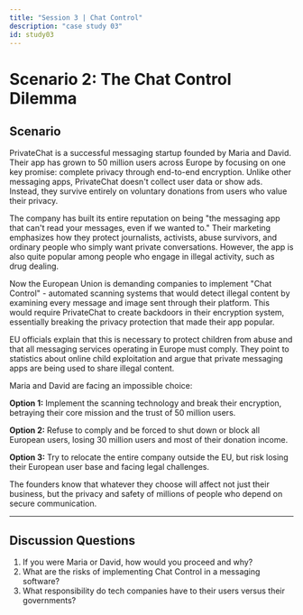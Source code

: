 ```yaml
---
title: "Session 3 | Chat Control"
description: "case study 03"
id: study03
---
```


# Scenario 2: The Chat Control Dilemma

## Scenario

PrivateChat is a successful messaging startup founded by Maria and David. Their app has grown to 50 million users across Europe by focusing on one key promise: complete privacy through end-to-end encryption. Unlike other messaging apps, PrivateChat doesn't collect user data or show ads. Instead, they survive entirely on voluntary donations from users who value their privacy.

The company has built its entire reputation on being "the messaging app that can't read your messages, even if we wanted to." Their marketing emphasizes how they protect journalists, activists, abuse survivors, and ordinary people who simply want private conversations. However, the app is also quite popular among people who engage in illegal activity, such as drug dealing.

Now the European Union is demanding companies to implement "Chat Control" - automated scanning systems that would detect illegal content by examining every message and image sent through their platform. This would require PrivateChat to create backdoors in their encryption system, essentially breaking the privacy protection that made their app popular.

EU officials explain that this is necessary to protect children from abuse and that all messaging services operating in Europe must comply. They point to statistics about online child exploitation and argue that private messaging apps are being used to share illegal content.

Maria and David are facing an impossible choice:

**Option 1:** Implement the scanning technology and break their encryption, betraying their core mission and the trust of 50 million users.

**Option 2:** Refuse to comply and be forced to shut down or block all European users, losing 30 million users and most of their donation income.

**Option 3:** Try to relocate the entire company outside the EU, but risk losing their European user base and facing legal challenges.

The founders know that whatever they choose will affect not just their business, but the privacy and safety of millions of people who depend on secure communication.

---

## Discussion Questions

1. If you were Maria or David, how would you proceed and why?
2. What are the risks of implementing Chat Control in a messaging software?
3. What responsibility do tech companies have to their users versus their governments?